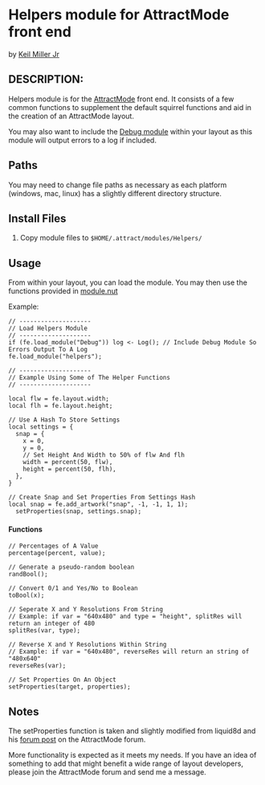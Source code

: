 # Helpers module for AttractMode front end

by [Keil Miller Jr](http://keilmillerjr.com)

## DESCRIPTION:

Helpers module is for the [AttractMode](http://attractmode.org) front end. It consists of a few common functions to supplement the default squirrel functions and aid in the creation of an AttractMode layout.

You may also want to include the [Debug module](https://github.com/keilmillerjr/debug-module) within your layout as this module will output errors to a log if included.

## Paths

You may need to change file paths as necessary as each platform (windows, mac, linux) has a slightly different directory structure.

## Install Files

1. Copy module files to `$HOME/.attract/modules/Helpers/`

## Usage

From within your layout, you can load the module. You may then use the functions provided in [module.nut](https://github.com/keilmillerjr/helpers-module/blob/master/module.nut)

Example:

```Squirrel
// --------------------
// Load Helpers Module
// --------------------
if (fe.load_module("Debug")) log <- Log(); // Include Debug Module So Errors Output To A Log
fe.load_module("helpers");

// --------------------
// Example Using Some of The Helper Functions
// --------------------

local flw = fe.layout.width;
local flh = fe.layout.height;

// Use A Hash To Store Settings
local settings = {
  snap = {
    x = 0,
    y = 0,
    // Set Height And Width to 50% of flw And flh
    width = percent(50, flw),
    height = percent(50, flh),
  },
}

// Create Snap and Set Properties From Settings Hash
local snap = fe.add_artwork("snap", -1, -1, 1, 1);
  setProperties(snap, settings.snap);
```

#### Functions

```Squirrel
// Percentages of A Value
percentage(percent, value);

// Generate a pseudo-random boolean
randBool();

// Convert 0/1 and Yes/No to Boolean
toBool(x);

// Seperate X and Y Resolutions From String
// Example: if var = "640x480" and type = "height", splitRes will return an integer of 480
splitRes(var, type);

// Reverse X and Y Resolutions Within String
// Example: if var = "640x480", reverseRes will return an string of "480x640"
reverseRes(var);

// Set Properties On An Object
setProperties(target, properties);
```

## Notes

The setProperties function is taken and slightly modified from liquid8d and his [forum post](http://forum.attractmode.org/index.php?topic=1107.msg8464#msg8464) on the AttractMode forum.

More functionality is expected as it meets my needs. If you have an idea of something to add that might benefit a wide range of layout developers, please join the AttractMode forum and send me a message.
